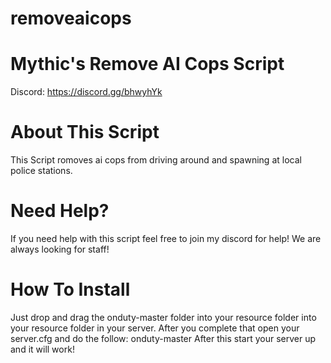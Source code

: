 # removeaicops

# Mythic's Remove AI Cops Script
Discord: https://discord.gg/bhwyhYk

# About This Script
This Script romoves ai cops from driving around and spawning at local police stations.


# Need Help?

If you need help with this script feel free to join my discord for help! We are always looking for staff!

# How To Install

Just drop and drag the onduty-master folder into your resource folder into your resource folder in your server.
After you complete that open your server.cfg and do the follow: onduty-master
After this start your server up and it will work!
